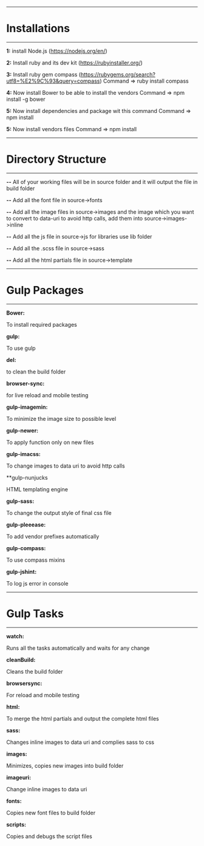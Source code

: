 ----------------------
# Installations
----------------------

**1:** install Node.js (https://nodejs.org/en/)

**2:** Install ruby and its dev kit (https://rubyinstaller.org/)

**3:** Install ruby gem compass (https://rubygems.org/search?utf8=%E2%9C%93&query=compass)
Command => ruby install compass

**4:** Now install Bower to be able to install the vendors
Command => npm install -g bower

**5:** Now install dependencies and package wit this command
Command => npm install

**5:** Now install vendors files
Command => npm install


----------------------
# Directory Structure
----------------------

**--** All of your working files will be in source folder and it will output the file in build folder

**--** Add all the font file in source->fonts

**--** Add all the image files in source->images and the image which you want to convert to data-uri to avoid http calls, add them into source->images->inline

**--** Add all the js file in source->js for libraries use lib folder

**--** Add all the .scss file in source->sass

**--** Add all the html partials file in source->template




----------------------
# Gulp Packages
----------------------

**Bower:**

To install required packages

**gulp:**

To use gulp

**del:**

to clean the build folder

**browser-sync:**

for live reload and mobile testing

**gulp-imagemin:**

To minimize the image size to possible level

**gulp-newer:**

To apply function only on new files

**gulp-imacss:**

To change images to data uri to avoid http calls

**gulp-nunjucks

HTML templating engine

**gulp-sass:**

To change the output style of final css file

**gulp-pleeease:**

To add vendor prefixes automatically

**gulp-compass:**

To use compass mixins

**gulp-jshint:**

To log js error in console




----------------------
# Gulp Tasks
----------------------

**watch:**

Runs all the tasks automatically and waits for any change

**cleanBuild:**

Cleans the build folder

**browsersync:**

For reload and mobile testing

**html:**

To merge the html partials and output the complete html files

**sass:**

Changes inline images to data uri and complies sass to css

**images:**

Minimizes, copies new images into build folder

**imageuri:**

Change inline images to data uri

**fonts:**

Copies new font files to build folder

**scripts:**

Copies and debugs the script files